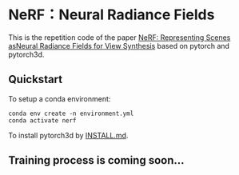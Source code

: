 # NeRF：Neural Radiance Fields
This is the repetition code of the paper [NeRF: Representing Scenes asNeural Radiance Fields for View Synthesis](https://arxiv.org/pdf/2003.08934.pdf?ref=https://githubhelp.com) based on pytorch and pytorch3d.

## Quickstart
To setup a conda environment:
```
conda env create -n environment.yml
conda activate nerf
```

To install pytorch3d by [INSTALL.md](https://github.com/facebookresearch/pytorch3d/blob/main/INSTALL.md).

## Training process is coming soon...

